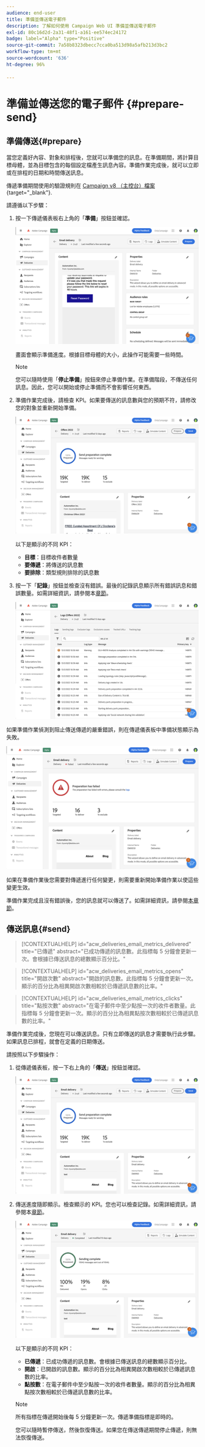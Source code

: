 ```yaml
---
audience: end-user
title: 準備並傳送電子郵件
description: 了解如何使用 Campaign Web UI 準備並傳送電子郵件
exl-id: 80c16d2d-2a31-48f1-a161-ee574ec24172
badge: label="Alpha" type="Positive"
source-git-commit: 7a58b8323dbecc7cca0ba513d98a5afb213d3bc2
workflow-type: tm+mt
source-wordcount: '636'
ht-degree: 96%

---
```



# 準備並傳送您的電子郵件 {#prepare-send}


<!--

	show how to prepare and send the email + the live kpis in the dashboard

like acc when preparation, target calculated then send
real time KPIs, not in AJO. similar to ACS.
exclusion logs, causes
-->

<!--
send also KPIs
-->

## 準備傳送{#prepare}

當您定義好內容、對象和排程後，您就可以準備您的訊息。在準備期間，將計算目標母體，並為目標包含的每個設定檔產生訊息內容。準備作業完成後，就可以立即或在排程的日期和時間傳送訊息。

傳遞準備期間使用的驗證規則在 [Campaign v8 （主控台）檔案](https://experienceleague.adobe.com/docs/campaign/campaign-v8/campaigns/send/validate/delivery-analysis.html){target="_blank"}.

請遵循以下步驟：

1. 按一下傳遞儀表板右上角的「**準備**」按鈕並確認。

   ![](assets/prepare.png)

   畫面會顯示準備進度。根據目標母體的大小，此操作可能需要一些時間。

   >[!NOTE]
   >
   >您可以隨時使用「**停止準備**」按鈕來停止準備作業。在準備階段，不傳送任何訊息。因此，您可以開始或停止準備而不會影響任何東西。

1. 準備作業完成後，請檢查 KPI。如果要傳送的訊息數與您的預期不符，請修改您的對象並重新開始準備。

   ![](assets/prepare2.png)

   以下是顯示的不同 KPI：

   * **目標**：目標收件者數量
   * **要傳遞**：將傳送的訊息數
   * **要排除**：類型規則排除的訊息數

1. 按一下「**記錄**」按鈕並檢查沒有錯誤。最後的記錄訊息顯示所有錯誤訊息和錯誤數量。如需詳細資訊，請參閱本[章節](delivery-logs.md)。

   ![](assets/prepare-logs.png)

如果準備作業偵測到阻止傳送傳遞的嚴重錯誤，則在傳遞儀表板中準備狀態顯示為失敗。

![](assets/prepare-error.png)

如果在準備作業後您需要對傳遞進行任何變更，則需要重新開始準備作業以使這些變更生效。

準備作業完成且沒有錯誤後，您的訊息就可以傳送了。如需詳細資訊，請參閱[本章節](#send)。

## 傳送訊息{#send}

>[!CONTEXTUALHELP]
>id="acw_deliveries_email_metrics_delivered"
>title="已傳遞"
>abstract="已成功傳遞的訊息數。此指標每 5 分鐘會更新一次。會根據已傳送訊息的總數顯示百分比。"

>[!CONTEXTUALHELP]
>id="acw_deliveries_email_metrics_opens"
>title="開啟次數"
>abstract="開啟的訊息數。此指標每 5 分鐘會更新一次。顯示的百分比為相異開啟次數相較於已傳遞訊息數的比率。"

>[!CONTEXTUALHELP]
>id="acw_deliveries_email_metrics_clicks"
>title="點按次數"
>abstract="在電子郵件中至少點按一次的收件者數量。此指標每 5 分鐘會更新一次。顯示的百分比為相異點按次數相較於已傳遞訊息數的比率。"


準備作業完成後，您現在可以傳送訊息。只有立即傳送的訊息才需要執行此步驟。如果訊息已排程，就會在定義的日期傳送。

請按照以下步驟操作：

1. 從傳遞儀表板，按一下右上角的「**傳送**」按鈕並確認。

   ![](assets/send.png)

1. 傳送進度隨即顯示。檢查顯示的 KPI。您也可以檢查記錄。如需詳細資訊，請參閱本[章節](delivery-logs.md)。

   ![](assets/send2.png)

   以下是顯示的不同 KPI：

   * **已傳遞**：已成功傳遞的訊息數。會根據已傳送訊息的總數顯示百分比。
   * **開啟**：已開啟的訊息數。顯示的百分比為相異開啟次數相較於已傳遞訊息數的比率。
   * **點按數**：在電子郵件中至少點按一次的收件者數量。顯示的百分比為相異點按次數相較於已傳遞訊息數的比率。

   >[!NOTE]
   >
   >所有指標在傳遞開始後每 5 分鐘更新一次。傳遞準備指標是即時的。

   您可以隨時暫停傳送，然後恢復傳送。如果您在傳送傳遞期間停止傳遞，則無法恢復傳送。
